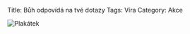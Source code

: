 Title: Bůh odpovídá na tvé dotazy
Tags: Víra
Category: Akce

![Plakátek]({filename}/images/praha.png)
